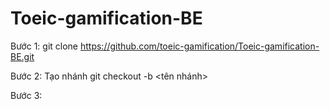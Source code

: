# Toeic-gamification-BE
Bước 1: 
git clone https://github.com/toeic-gamification/Toeic-gamification-BE.git

Bước 2: Tạo nhánh
git checkout -b <tên nhánh>

Bước 3: 

